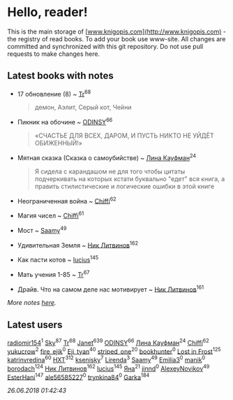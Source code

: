 # Hello, reader!
This is the main storage of [www.knigopis.com](http://www.knigopis.com) - the registry of read books.
To add your book use www-site. All changes are committed and synchronized with this git repository.
Do not use pull requests to make changes here.


## Latest books with notes
* 17 обновление (8) ~ [Tr](users/122/12282474-vkontakte)<sup>68</sup>
    > демон, Аэлит, Серый кот, Чейни

* Пикник на обочине ~ [ODINSY](users/100/100978570902186865324-google)<sup>66</sup>
    > «СЧАСТЬЕ ДЛЯ ВСЕХ, ДАРОМ, И ПУСТЬ НИКТО НЕ УЙДЁТ ОБИЖЕННЫЙ!»

* Мятная сказка (Сказка о самоубийстве) ~ [Лина Кауфман](users/143/143278479-vkontakte)<sup>24</sup>
    > Я  сидела с карандашом не для того чтобы цитаты подчеркивать на которых кстати буквально "едет" вся книга, а править стилистические и логические ошибки в этой книге

* Неограниченная война ~ [Chiffi](users/105/105831994080785626680-google)<sup>62</sup>

* Магия чисел ~ [Chiffi](users/105/105831994080785626680-google)<sup>61</sup>

* Мост ~ [Saamy](users/115/115226508-vkontakte)<sup>49</sup>

* Удивительная Земля ~ [Ник Литвинов](users/241/241974816-vkontakte)<sup>162</sup>

* Как пасти котов ~ [lucius](users/838/83820536-yandex)<sup>145</sup>

* Мать учения 1-85 ~ [Tr](users/122/12282474-vkontakte)<sup>67</sup>

* Драйв. Что на самом деле нас мотивирует ~ [Ник Литвинов](users/241/241974816-vkontakte)<sup>161</sup>


_More notes [here](latest_books_with_notes.md)._


## Latest users
[radiomir154](users/409/409866568-vkontakte)<sup>1</sup> 
[Sky](users/118/118049897850017649660-google)<sup>87</sup> 
[Tr](users/122/12282474-vkontakte)<sup>68</sup> 
[Janet](users/108/108113656204404967440-google)<sup>639</sup> 
[ODINSY](users/100/100978570902186865324-google)<sup>66</sup> 
[Лина Кауфман](users/143/143278479-vkontakte)<sup>24</sup> 
[Chiffi](users/105/105831994080785626680-google)<sup>62</sup> 
[yukucrow](users/114/114827603276481734117-google)<sup>2</sup> 
[fire_ejik](users/329/32903202-vkontakte)<sup>0</sup> 
[Eji_tyan](users/235/2352103981-twitter)<sup>40</sup> 
[striped_one](users/249/249815548-vkontakte)<sup>20</sup> 
[bookhunter](users/116/116874179820969761027-google)<sup>0</sup> 
[Lost in Frost](users/103/103293621948650602575-google)<sup>125</sup> 
[katrinvredina](users/233/2336755-vkontakte)<sup>60</sup> 
[HXT](users/100/100002563462782-facebook)<sup>312</sup> 
[ksenisky](users/206/2060252005-instagram)<sup>7</sup> 
[Lirenda](users/115/115388297580792197479-google)<sup>3</sup> 
[Saamy](users/115/115226508-vkontakte)<sup>49</sup> 
[Emilia3](users/108/108597795887093847729-google)<sup>0</sup> 
[manik](users/211/211778159637422-facebook)<sup>0</sup> 
[borodach](users/157/15706320-vkontakte)<sup>124</sup> 
[Ник Литвинов](users/241/241974816-vkontakte)<sup>162</sup> 
[lucius](users/838/83820536-yandex)<sup>145</sup> 
[Яна](users/252/252651020-yandex)<sup>21</sup> 
[jinnd](users/464/46410003-vkontakte)<sup>0</sup> 
[AlexeyNovikov](users/170/170278332-vkontakte)<sup>49</sup> 
[EsterHani](users/305/30558181-vkontakte)<sup>147</sup> 
[ale56585227](users/629/62955747-yandex)<sup>0</sup> 
[trynkina84](users/344/34430558-vkontakte)<sup>0</sup> 
[Garka](users/115/115753719718250012620-google)<sup>184</sup> 


_26.06.2018 01:42:43_
